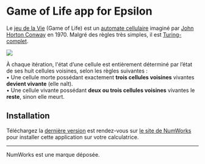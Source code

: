 # Game of Life app for Epsilon

Le [jeu de la Vie](https://fr.wikipedia.org/wiki/Jeu_de_la_vie) (Game of Life) est un [automate cellulaire](https://fr.wikipedia.org/wiki/Automate_cellulaire) imaginé par [John Horton Conway](https://fr.wikipedia.org/wiki/John_Horton_Conway) en 1970. Malgré des règles très simples, il est [Turing-complet](https://fr.wikipedia.org/wiki/Turing-complet).

![](https://upload.wikimedia.org/wikipedia/commons/e/e5/Gospers_glider_gun.gif?uselang=fr)

À chaque itération, l'état d’une cellule est entièrement déterminé par l’état de ses huit cellules voisines, selon les règles suivantes :<br>
• Une cellule morte possédant exactement **trois cellules voisines** vivantes **devient vivante** (elle naît).<br>
• Une cellule vivante possédant **deux ou trois cellules voisines** vivantes le **reste**, sinon elle meurt.

## Installation

Téléchargez la [dernière version](https://github.com/valmontechno/epsilon-game-of-life/releases/latest) est rendez-vous sur [le site de NumWorks](https://my.numworks.com/apps) pour installer cette application sur votre calculatrice.

---

NumWorks est une marque déposée.

